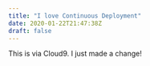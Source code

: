 ```yaml
---
title: "I love Continuous Deployment"
date: 2020-01-22T21:47:38Z
draft: false
---
```


This is via Cloud9.  I just made a change!